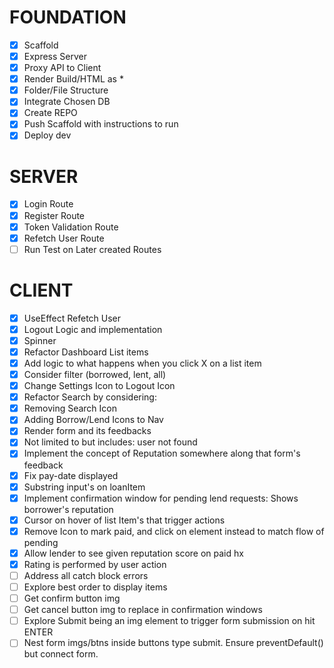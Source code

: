 # FOUNDATION

- [x] Scaffold
- [x] Express Server
- [x] Proxy API to Client
- [x] Render Build/HTML as \*
- [x] Folder/File Structure
- [x] Integrate Chosen DB
- [x] Create REPO
- [x] Push Scaffold with instructions to run
- [x] Deploy dev

# SERVER

- [x] Login Route
- [x] Register Route
- [x] Token Validation Route
- [x] Refetch User Route
- [ ] Run Test on Later created Routes

# CLIENT

- [x] UseEffect Refetch User
- [x] Logout Logic and implementation
- [x] Spinner
- [x] Refactor Dashboard List items
- [x] Add logic to what happens when you click X on a list item
- [x] Consider filter (borrowed, lent, all)
- [x] Change Settings Icon to Logout Icon
- [x] Refactor Search by considering:
- [x] Removing Search Icon
- [x] Adding Borrow/Lend Icons to Nav
- [x] Render form and its feedbacks
- [x] Not limited to but includes: user not found
- [x] Implement the concept of Reputation somewhere along that form's feedback
- [x] Fix pay-date displayed
- [x] Substring input's on loanItem
- [x] Implement confirmation window for pending lend requests: Shows borrower's reputation
- [x] Cursor on hover of list Item's that trigger actions
- [x] Remove Icon to mark paid, and click on element instead to match flow of pending
- [x] Allow lender to see given reputation score on paid hx
- [x] Rating is performed by user action
- [ ] Address all catch block errors
- [ ] Explore best order to display items
- [ ] Get confirm button img
- [ ] Get cancel button img to replace in confirmation windows
- [ ] Explore Submit being an img element to trigger form submission on hit ENTER
- [ ] Nest form imgs/btns inside buttons type submit. Ensure preventDefault() but connect form.
